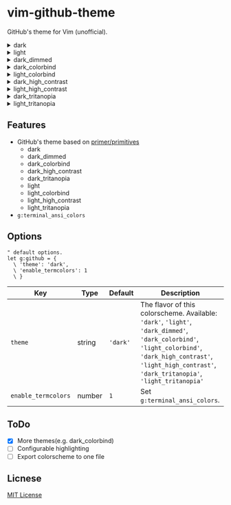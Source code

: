 # vim-github-theme

GitHub's theme for Vim (unofficial).

<!-- dark -->
<details>
<summary>dark</summary>
<img width="480" alt="image" src="https://user-images.githubusercontent.com/101305426/227714473-0d469702-1469-4f29-9a16-74f69a29fc32.png">
</details>

<!-- light -->
<details>
<summary>light</summary>
<img width="480" alt="image" src="https://user-images.githubusercontent.com/101305426/227714432-5e96a6f5-b28f-4d80-a870-eedb8a0f1acf.png">
</details>

<!-- dark_dimmed -->
<details>
<summary>dark_dimmed</summary>
<img width="480" alt="image" src="https://user-images.githubusercontent.com/101305426/227714505-5078a021-ca58-4c88-95c1-43e5d2dfffee.png">
</details>

<!-- dark_colorbind -->
<details>
<summary>dark_colorbind</summary>
<img width="480" alt="image" src="https://user-images.githubusercontent.com/101305426/228261711-22c8df71-dc78-4cc4-9eeb-d15e386eef5a.png">
</details>

<!-- light_colorbind -->
<details>
<summary>light_colorbind</summary>
<img width="480" alt="image" src="https://user-images.githubusercontent.com/101305426/228263074-12fba2ea-0ac3-490c-a935-2a916e94b52b.png">
</details>

<!-- dark_high_contrast -->
<details>
<summary>dark_high_contrast</summary>
<img width="480" alt="image" src="https://user-images.githubusercontent.com/101305426/228262806-1264a1be-fdec-4158-be96-b2449718b497.png">
</details>

<!-- light_high_contrast -->
<details>
<summary>light_high_contrast</summary>
<img width="480" alt="image" src="https://user-images.githubusercontent.com/101305426/228263281-e897f56b-3a9c-43ce-ba90-f50c2d373412.png">
</details>

<!-- dark_tritanopia -->
<details>
<summary>dark_tritanopia</summary>
<img width="480" alt="image" src="https://user-images.githubusercontent.com/101305426/228263538-4ed0d05f-b318-4d65-991b-71436f535ace.png">
</details>

<!-- light_tritanopia -->
<details>
<summary>light_tritanopia</summary>
<img width="480" alt="image" src="https://user-images.githubusercontent.com/101305426/228263713-2ebcba7c-6960-4fcf-8ff7-5fe6a3a94dd0.png">
</details>

## Features

- GitHub's theme based on [primer/primitives]
  - dark
  - dark_dimmed
  - dark_colorbind
  - dark_high_contrast
  - dark_tritanopia
  - light
  - light_colorbind
  - light_high_contrast
  - light_tritanopia
- `g:terminal_ansi_colors`
   
## Options

```vim
" default options.
let g:github = {
  \ 'theme': 'dark',
  \ 'enable_termcolors': 1
  \ }
```

|Key|Type|Default|Description|
|---|---|---|---|
|`theme`|string|`'dark'`|The flavor of this colorscheme. Available: `'dark'`, `'light'`, `'dark_dimmed'`, `'dark_colorbind'`, `'light_colorbind'`, `'dark_high_contrast'`, `'light_high_contrast'`, `'dark_tritanopia'`, `'light_tritanopia'`|
|`enable_termcolors`|number|`1`|Set `g:terminal_ansi_colors`.|
## ToDo

- [x] More themes(e.g. dark_colorbind)
- [ ] Configurable highlighting
- [ ] Export colorscheme to one file
  
## Licnese
[MIT License](./LICENSE)

[primer/primitives]: https://github.com/primer/primitives

